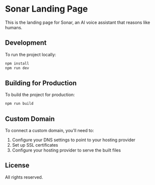 # Sonar Landing Page

This is the landing page for Sonar, an AI voice assistant that reasons like humans.

## Development

To run the project locally:

```bash
npm install
npm run dev
```

## Building for Production

To build the project for production:

```bash
npm run build
```

## Custom Domain

To connect a custom domain, you'll need to:

1. Configure your DNS settings to point to your hosting provider
2. Set up SSL certificates
3. Configure your hosting provider to serve the built files

## License

All rights reserved.
